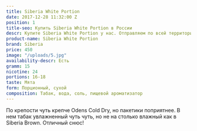 ```yaml
---
title: Siberia White Portion
date: 2017-12-28 11:32:00 Z
position: 1
title-seo: Купить Siberia White Portion в России
descr: Купите Siberia White Portion у нас. Отправляем по всей территории России
product-name: Siberia White Portion
brand: Siberia
price: 450
image: "/uploads/5.jpg"
availability-descr: Есть
gramm: 15
nicotine: 24
portions: 16-18
taste: Мята
form: Порционный, сухой
composition: Табак, вода, соль, пищевой ароматизатор
---
```


По крепости чуть крепче Odens Cold Dry, но пакетики поприятнее. В нем табак увлажненный чуть чуть, но не на столько влажный как в Siberia Brown. Отличный снюс!